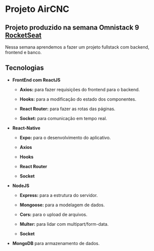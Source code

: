 # Projeto AirCNC
## Projeto produzido na semana Omnistack 9 [RocketSeat](https://rocketseat.com.br/)


 Nessa semana aprendemos a fazer um projeto fullstack com backend, frontend  e banco.

Tecnologias
---

- **FrontEnd com ReactJS**  

    -  **Axios:** para fazer requisições do frontend para o backend.


    -  **Hooks:** para a modificação do estado dos componentes.


    -  **React Router:** para fazer as rotas das páginas.  


    -  **Socket:**  para comunicação em tempo real.  


- **React-Native**

    - **Expo:** para o desenvolvimento do aplicativo.

    - **Axios**  

    - **Hooks**  

    - **React Router**  

    - **Socket**

- **NodeJS**

    -  **Express:** para a estrutura do servidor.

    -  **Mongoose:** para a modelagem de dados.

    -  **Cors:** para o upload de arquivos.
    
    -  **Multer:** para lidar com multipart/form-data.

    -  **Socket**

- **MongoDB** para armazenamento de dados.

    



